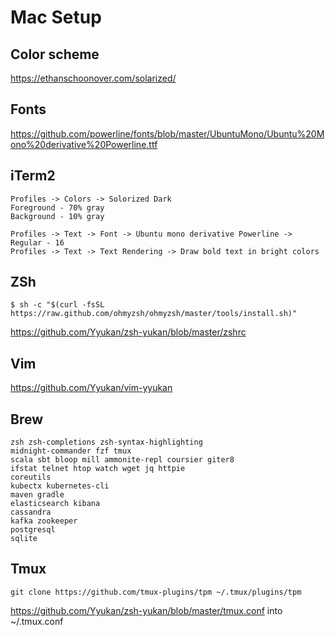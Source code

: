 # Mac Setup

## Color scheme
https://ethanschoonover.com/solarized/

## Fonts
https://github.com/powerline/fonts/blob/master/UbuntuMono/Ubuntu%20Mono%20derivative%20Powerline.ttf

## iTerm2
```
Profiles -> Colors -> Solorized Dark 
Foreground - 70% gray
Background - 10% gray 

Profiles -> Text -> Font -> Ubuntu mono derivative Powerline -> Regular - 16
Profiles -> Text -> Text Rendering -> Draw bold text in bright colors
```

## ZSh
```
$ sh -c "$(curl -fsSL https://raw.github.com/ohmyzsh/ohmyzsh/master/tools/install.sh)"
```
https://github.com/Yyukan/zsh-yukan/blob/master/zshrc

## Vim
https://github.com/Yyukan/vim-yyukan

## Brew
```
zsh zsh-completions zsh-syntax-highlighting
midnight-commander fzf tmux           
scala sbt bloop mill ammonite-repl coursier giter8                  
ifstat telnet htop watch wget jq httpie
coreutils        
kubectx kubernetes-cli
maven gradle 
elasticsearch kibana
cassandra
kafka zookeeper
postgresql
sqlite
```
## Tmux

```
git clone https://github.com/tmux-plugins/tpm ~/.tmux/plugins/tpm
```

https://github.com/Yyukan/zsh-yukan/blob/master/tmux.conf into ~/.tmux.conf



